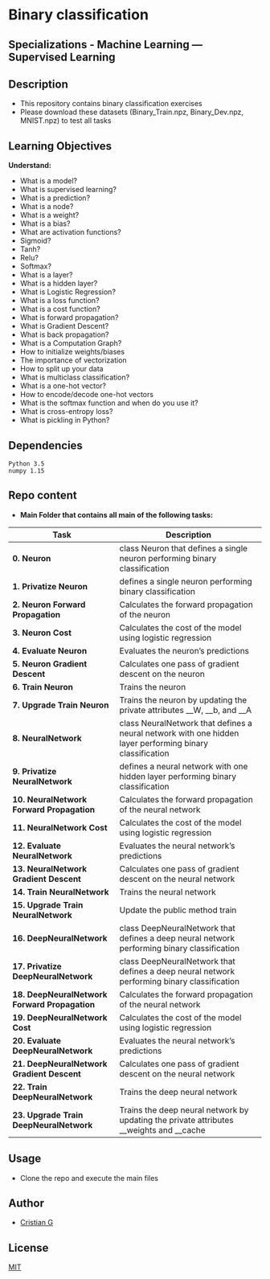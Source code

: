 # Binary classification

## Specializations - Machine Learning ― Supervised Learning

## Description

* This repository contains binary classification exercises
* Please download these datasets (Binary_Train.npz, Binary_Dev.npz, MNIST.npz) to test all tasks

## Learning Objectives

**Understand:**

* What is a model?
* What is supervised learning?
* What is a prediction?
* What is a node?
* What is a weight?
* What is a bias?
* What are activation functions?
* Sigmoid?
* Tanh?
* Relu?
* Softmax?
* What is a layer?
* What is a hidden layer?
* What is Logistic Regression?
* What is a loss function?
* What is a cost function?
* What is forward propagation?
* What is Gradient Descent?
* What is back propagation?
* What is a Computation Graph?
* How to initialize weights/biases
* The importance of vectorization
* How to split up your data
* What is multiclass classification?
* What is a one-hot vector?
* How to encode/decode one-hot vectors
* What is the softmax function and when do you use it?
* What is cross-entropy loss?
* What is pickling in Python?



## Dependencies
```
Python 3.5
numpy 1.15
```

## Repo content

* **Main Folder that contains all main of the following tasks:**

| Task | Description |
| --- | --- |
|**0. Neuron** | class Neuron that defines a single neuron performing binary classification
|**1. Privatize Neuron** | defines a single neuron performing binary classification
|**2. Neuron Forward Propagation** | Calculates the forward propagation of the neuron
|**3. Neuron Cost** | Calculates the cost of the model using logistic regression
|**4. Evaluate Neuron** | Evaluates the neuron’s predictions
|**5. Neuron Gradient Descent** | Calculates one pass of gradient descent on the neuron
|**6. Train Neuron** | Trains the neuron
|**7. Upgrade Train Neuron** | Trains the neuron by updating the private attributes __W, __b, and __A
|**8. NeuralNetwork** | class NeuralNetwork that defines a neural network with one hidden layer performing binary classification
|**9. Privatize NeuralNetwork** | defines a neural network with one hidden layer performing binary classification
|**10. NeuralNetwork Forward Propagation** | Calculates the forward propagation of the neural network
|**11. NeuralNetwork Cost** | Calculates the cost of the model using logistic regression
|**12. Evaluate NeuralNetwork** | Evaluates the neural network’s predictions
|**13. NeuralNetwork Gradient Descent** | Calculates one pass of gradient descent on the neural network
|**14. Train NeuralNetwork** | Trains the neural network
|**15. Upgrade Train NeuralNetwork** | Update the public method train
|**16. DeepNeuralNetwork** | class DeepNeuralNetwork that defines a deep neural network performing binary classification
|**17. Privatize DeepNeuralNetwork** | class DeepNeuralNetwork that defines a deep neural network performing binary classification
|**18. DeepNeuralNetwork Forward Propagation** | Calculates the forward propagation of the neural network
|**19. DeepNeuralNetwork Cost** | Calculates the cost of the model using logistic regression
|**20. Evaluate DeepNeuralNetwork** | Evaluates the neural network’s predictions
|**21. DeepNeuralNetwork Gradient Descent** | Calculates one pass of gradient descent on the neural network
|**22. Train DeepNeuralNetwork** | Trains the deep neural network
|**23. Upgrade Train DeepNeuralNetwork** | Trains the deep neural network by updating the private attributes __weights and __cache

## Usage
* Clone the repo and execute the main files

## Author
- [Cristian G](https://github.com/cristian-fg)

## License
[MIT](https://choosealicense.com/licenses/mit/)
